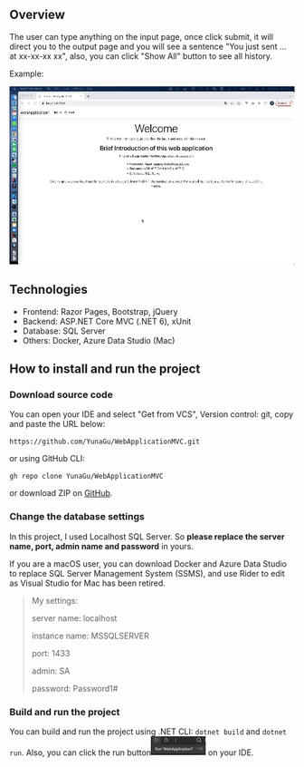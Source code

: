 ## Overview

The user can type anything on the input page, once click submit, it will direct you to the output page and you will see a sentence "You just sent ... at xx-xx-xx xx", also, you can click "Show All" button to see all history.

Example:

![/Users/yunkoo/Downloads/Screen Recording 2023-12-08 at 20.29.09.gif](https://github.com/YunaGu/WebApplicationMVC/blob/master/Screen%20Recording%202023-12-08%20at%2020.29.09.gif)


## Technologies

- Frontend: Razor Pages, Bootstrap, jQuery
- Backend: ASP.NET Core MVC (.NET 6), xUnit
- Database: SQL Server
- Others: Docker, Azure Data Studio (Mac)



## How to install and run the project

### Download source code

You can open your IDE and select "Get from VCS", Version control: git, copy and paste the URL below:

```git
https://github.com/YunaGu/WebApplicationMVC.git
```

or using GitHub CLI:

```git
gh repo clone YunaGu/WebApplicationMVC
```

or download ZIP on [GitHub](https://github.com/YunaGu/WebApplicationMVC).

### Change the database settings

In this project, I used Localhost SQL Server. So **please replace the server name, port, admin name and password** in yours. 

If you are a macOS user, you can download Docker and Azure Data Studio to replace SQL Server Management System (SSMS), and use Rider to edit as Visual Studio for Mac has been retired.

> My settings:
>
> server name: localhost
>
> instance name: MSSQLSERVER
>
> port: 1433
>
> admin: SA
>
> password: Password1#

### Build and run the project

You can build and run the project using .NET CLI: `dotnet build` and `dotnet run`. Also, you can click the run button<img src="https://github.com/YunaGu/WebApplicationMVC/blob/master/Screenshot%202023-12-08%20at%2020.55.04.png" alt="Screenshot 2023-12-08 at 20.55.04" style="zoom:25%;" /> on your IDE.

